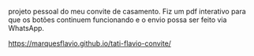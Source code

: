 projeto pessoal do meu convite de casamento. Fiz um pdf interativo para que os botões continuem funcionando e o envio possa ser feito via WhatsApp.

https://marquesflavio.github.io/tati-flavio-convite/
